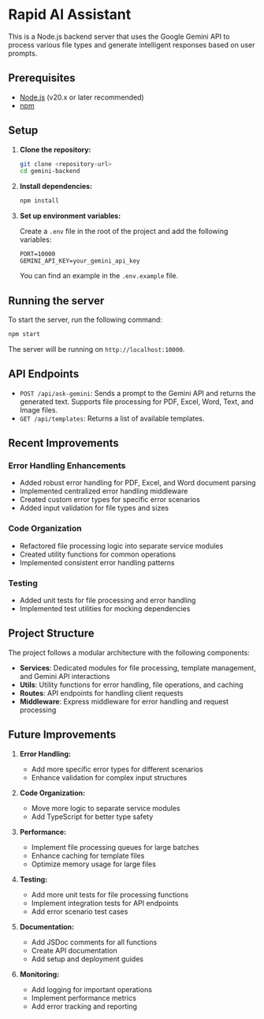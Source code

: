 # Rapid AI Assistant

This is a Node.js backend server that uses the Google Gemini API to process various file types and generate intelligent responses based on user prompts.

## Prerequisites

- [Node.js](https://nodejs.org/) (v20.x or later recommended)
- [npm](https://www.npmjs.com/)

## Setup

1.  **Clone the repository:**

    ```bash
    git clone <repository-url>
    cd gemini-backend
    ```

2.  **Install dependencies:**

    ```bash
    npm install
    ```

3.  **Set up environment variables:**

    Create a `.env` file in the root of the project and add the following variables:

    ```
    PORT=10000
    GEMINI_API_KEY=your_gemini_api_key
    ```

    You can find an example in the `.env.example` file.

## Running the server

To start the server, run the following command:

```bash
npm start
```

The server will be running on `http://localhost:10000`.

## API Endpoints

-   `POST /api/ask-gemini`: Sends a prompt to the Gemini API and returns the generated text. Supports file processing for PDF, Excel, Word, Text, and Image files.
-   `GET /api/templates`: Returns a list of available templates.

## Recent Improvements

### Error Handling Enhancements

- Added robust error handling for PDF, Excel, and Word document parsing
- Implemented centralized error handling middleware
- Created custom error types for specific error scenarios
- Added input validation for file types and sizes

### Code Organization

- Refactored file processing logic into separate service modules
- Created utility functions for common operations
- Implemented consistent error handling patterns

### Testing

- Added unit tests for file processing and error handling
- Implemented test utilities for mocking dependencies

## Project Structure

The project follows a modular architecture with the following components:

- **Services**: Dedicated modules for file processing, template management, and Gemini API interactions
- **Utils**: Utility functions for error handling, file operations, and caching
- **Routes**: API endpoints for handling client requests
- **Middleware**: Express middleware for error handling and request processing

## Future Improvements

1. **Error Handling:**
   - Add more specific error types for different scenarios
   - Enhance validation for complex input structures

2. **Code Organization:**
   - Move more logic to separate service modules
   - Add TypeScript for better type safety

3. **Performance:**
   - Implement file processing queues for large batches
   - Enhance caching for template files
   - Optimize memory usage for large files

4. **Testing:**
   - Add more unit tests for file processing functions
   - Implement integration tests for API endpoints
   - Add error scenario test cases

5. **Documentation:**
   - Add JSDoc comments for all functions
   - Create API documentation
   - Add setup and deployment guides

6. **Monitoring:**
   - Add logging for important operations
   - Implement performance metrics
   - Add error tracking and reporting